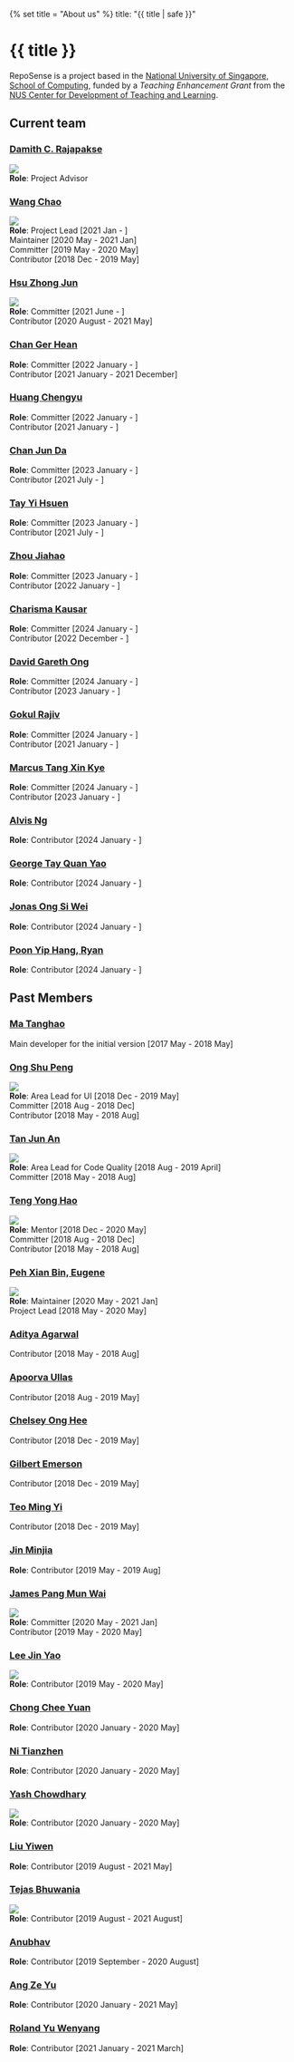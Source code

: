 {% set title = "About us" %}
<frontmatter>
  title: "{{ title | safe }}"
</frontmatter>

<h1 class="display-3"><md>{{ title }}</md></h1>

RepoSense is a project based in the [National University of Singapore, School of Computing](http://www.comp.nus.edu.sg/), funded by a _Teaching Enhancement Grant_ from the [NUS Center for Development of Teaching and Learning](https://nus.edu.sg/cdtl).

<!-- ==================================================================================================== -->

## Current team

### [Damith C. Rajapakse](http://www.comp.nus.edu.sg/~damithch)
![](https://avatars.githubusercontent.com/u/1673303?s=150&v=4)<br/>
**Role**: Project Advisor

<!-- ------------------------------------------------------------------------------------------------------ -->

### [Wang Chao](https://github.com/fzdy1914)
![](https://avatars3.githubusercontent.com/u/35621726?s=150&v=4)<br/>
**Role**: Project Lead [2021 Jan - ]<br/>
Maintainer [2020 May - 2021 Jan]<br/>
Committer [2019 May - 2020 May]<br/>
Contributor [2018 Dec - 2019 May]<br/>

<!-- ------------------------------------------------------------------------------------------------------ -->

### [Hsu Zhong Jun](https://github.com/dcshzj)
![](https://avatars.githubusercontent.com/u/27919917?s=150&v=4)<br/>
**Role**: Committer [2021 June - ]<br/>
Contributor [2020 August - 2021 May]<br/>

<!-- ------------------------------------------------------------------------------------------------------ -->

### [Chan Ger Hean](https://github.com/gerhean)
**Role**: Committer [2022 January - ]<br/>
Contributor [2021 January - 2021 December]<br/>

<!-- ------------------------------------------------------------------------------------------------------ -->

### [Huang Chengyu](https://github.com/HCY123902)
**Role**: Committer [2022 January - ]<br/>
Contributor [2021 January - ]<br/>

<!-- ------------------------------------------------------------------------------------------------------ -->

### [Chan Jun Da](https://github.com/chan-j-d)
**Role**: Committer [2023 January - ]<br/> 
Contributor [2021 July - ]<br/>

<!-- ------------------------------------------------------------------------------------------------------ -->

### [Tay Yi Hsuen](https://github.com/yhtMinceraft1010X)
**Role**: Committer [2023 January - ]<br/> 
Contributor [2021 July - ]<br/>

<!-- ------------------------------------------------------------------------------------------------------ -->

### [Zhou Jiahao](https://github.com/zhoukerrr)
**Role**: Committer [2023 January - ]<br/> 
Contributor [2022 January - ]<br/>

<!-- ------------------------------------------------------------------------------------------------------ -->

### [Charisma Kausar](https://www.github.com/ckcherry23)
**Role**: Committer [2024 January - ]<br/>
Contributor [2022 December - ]<br/>

<!-- ------------------------------------------------------------------------------------------------------ -->

### [David Gareth Ong](https://www.github.com/vvidday)
**Role**: Committer [2024 January - ]<br/>
Contributor [2023 January - ]<br/>

<!-- ------------------------------------------------------------------------------------------------------ -->

### [Gokul Rajiv](https://github.com/gok99)
**Role**: Committer [2024 January - ]<br/> 
Contributor [2021 January - ]<br/>

<!-- ------------------------------------------------------------------------------------------------------ -->

### [Marcus Tang Xin Kye](https://www.github.com/MarcusTXK)
**Role**: Committer [2024 January - ]<br/>
Contributor [2023 January - ]<br/>

<!-- ------------------------------------------------------------------------------------------------------ -->

### [Alvis Ng](https://www.github.com/supermii2)
**Role**: Contributor [2024 January - ]<br/>

<!-- ------------------------------------------------------------------------------------------------------ -->

### [George Tay Quan Yao](https://www.github.com/jonasongg)
**Role**: Contributor [2024 January - ]<br/>

<!-- ------------------------------------------------------------------------------------------------------ -->

### [Jonas Ong Si Wei](https://www.github.com/jonasongg)
**Role**: Contributor [2024 January - ]<br/>

<!-- ------------------------------------------------------------------------------------------------------ -->

### [Poon Yip Hang, Ryan](https://www.github.com/sopa301)
**Role**: Contributor [2024 January - ]<br/>

<!-- ------------------------------------------------------------------------------------------------------ -->

## Past Members

### [Ma Tanghao](https://github.com/harryggg)
Main developer for the initial version [2017 May - 2018 May]

<!-- ------------------------------------------------------------------------------------------------------ -->

### [Ong Shu Peng](https://github.com/ongspxm)
![](https://avatars0.githubusercontent.com/u/1430854?s=150&v=4)<br/>
**Role**: Area Lead for UI [2018 Dec - 2019 May]<br/>
Committer [2018 Aug - 2018 Dec]<br/>
Contributor [2018 May - 2018 Aug]<br/>

<!-- ------------------------------------------------------------------------------------------------------ -->

### [Tan Jun An](https://github.com/yamidark)
![](https://avatars3.githubusercontent.com/u/18352498?s=150&v=4)<br/>
**Role**: Area Lead for Code Quality [2018 Aug - 2019 April]<br/>
Committer [2018 May - 2018 Aug]<br/>

<!-- ------------------------------------------------------------------------------------------------------ -->

### [Teng Yong Hao](https://github.com/yong24s)
![](https://avatars2.githubusercontent.com/u/2003406?s=150&v=4)<br/>
**Role**:
Mentor [2018 Dec - 2020 May]<br/>
Committer [2018 Aug - 2018 Dec]<br/>
Contributor [2018 May - 2018 Aug]<br/>

<!-- ------------------------------------------------------------------------------------------------------ -->

### [Peh Xian Bin, Eugene](https://github.com/eugenepeh)
![](https://avatars.githubusercontent.com/u/19277206?s=150&v=4)<br/>
**Role**: Maintainer [2020 May - 2021 Jan]<br/>
Project Lead [2018 May - 2020 May]<br/>

<!-- ------------------------------------------------------------------------------------------------------ -->

### [Aditya Agarwal](https://github.com/adityaa1998)
Contributor [2018 May - 2018 Aug]

<!-- ------------------------------------------------------------------------------------------------------ -->

### [Apoorva Ullas](https://github.com/apoorva17)
Contributor [2018 Aug - 2019 May]

<!-- ------------------------------------------------------------------------------------------------------ -->

### [Chelsey Ong Hee](https://github.com/chel-seyy)
Contributor [2018 Dec - 2019 May]

<!-- ------------------------------------------------------------------------------------------------------ -->

### [Gilbert Emerson](https://github.com/emer7)
Contributor [2018 Dec - 2019 May]

<!-- ------------------------------------------------------------------------------------------------------ -->

### [Teo Ming Yi](https://github.com/myteo)
Contributor [2018 Dec - 2019 May]

<!-- ------------------------------------------------------------------------------------------------------ -->

### [Jin Minjia](https://github.com/bluein-green)
**Role**: Contributor [2019 May - 2019 Aug]<br/>

<!-- ------------------------------------------------------------------------------------------------------ -->

### [James Pang Mun Wai](https://github.com/jamessspanggg)
![](https://avatars1.githubusercontent.com/u/32864116?s=150&v=4)<br/>
**Role**: Committer [2020 May - 2021 Jan]<br/>
Contributor [2019 May - 2020 May]<br/>

<!-- ------------------------------------------------------------------------------------------------------ -->

### [Lee Jin Yao](https://github.com/jinyao-lee)
![](https://avatars3.githubusercontent.com/u/35756209?s=150&v=4)<br/>
**Role**: Contributor [2019 May - 2020 May]<br/>

<!-- ------------------------------------------------------------------------------------------------------ -->

### [Chong Chee Yuan](https://github.com/ccyccyccy)
**Role**: Contributor [2020 January - 2020 May]<br/>

<!-- ------------------------------------------------------------------------------------------------------ -->

### [Ni Tianzhen](https://github.com/niqiukun)
**Role**: Contributor [2020 January - 2020 May]<br/>

<!-- ------------------------------------------------------------------------------------------------------ -->

### [Yash Chowdhary](https://github.com/yash-chowdhary)
![](https://avatars2.githubusercontent.com/u/21968718?s=150&v=4)<br/>
**Role**: Contributor [2020 January - 2020 May]<br/>

<!-- ------------------------------------------------------------------------------------------------------ -->

### [Liu Yiwen](https://github.com/0blivious)
**Role**: Contributor [2019 August - 2021 May]<br/>

<!-- ------------------------------------------------------------------------------------------------------ -->

### [Tejas Bhuwania](https://github.com/Tejas2805)
![](https://avatars2.githubusercontent.com/u/35946746?s=150&v=4)<br/>
**Role**: Contributor [2019 August - 2021 August]<br/>

<!-- ------------------------------------------------------------------------------------------------------ -->

### [Anubhav](https://github.com/anubh-v)
**Role**: Contributor [2019 September - 2020 August]<br/>

<!-- ------------------------------------------------------------------------------------------------------ -->

### [Ang Ze Yu](https://github.com/ang-zeyu)
**Role**: Contributor [2020 January - 2021 May]<br/>

<!-- ------------------------------------------------------------------------------------------------------ -->

### [Roland Yu Wenyang](https://github.com/rolandyuwy)
**Role**: Contributor [2021 January - 2021 March]<br/>

